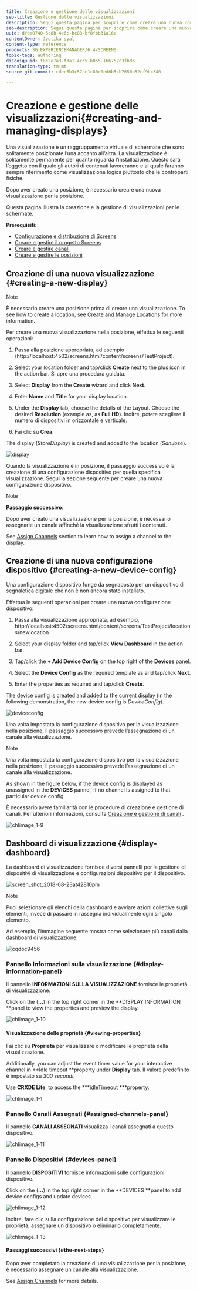 ```yaml
---
title: Creazione e gestione delle visualizzazioni
seo-title: Gestione delle visualizzazioni
description: Segui questa pagina per scoprire come creare una nuova configurazione dispositivo e di visualizzazione. Inoltre, scopri la dashboard di visualizzazione.
seo-description: Segui questa pagina per scoprire come creare una nuova configurazione dispositivo e di visualizzazione. Inoltre, scopri la dashboard di visualizzazione.
uuid: dfde0740-5c8b-4e6c-bc83-bf8fbb31a16a
contentOwner: Jyotika syal
content-type: reference
products: SG_EXPERIENCEMANAGER/6.4/SCREENS
topic-tags: authoring
discoiquuid: f8e2e7a3-f3a1-4c35-b055-166752c3fb86
translation-type: tm+mt
source-git-commit: cdec5b3c57ce1c80c0ed6b5cb7650b52cf9bc340

---
```



# Creazione e gestione delle visualizzazioni{#creating-and-managing-displays}

Una visualizzazione è un raggruppamento virtuale di schermate che sono solitamente posizionate l’una accanto all’altra. La visualizzazione è solitamente permanente per quanto riguarda l’installazione. Questo sarà l’oggetto con il quale gli autori di contenuti lavoreranno e al quale faranno sempre riferimento come visualizzazione logica piuttosto che le controparti fisiche.

Dopo aver creato una posizione, è necessario creare una nuova visualizzazione per la posizione.

Questa pagina illustra la creazione e la gestione di visualizzazioni per le schermate.

**Prerequisiti**:

* [Configurazione e distribuzione di Screens](configuring-screens-introduction.md)
* [Creare e gestire il progetto Screens](creating-a-screens-project.md)
* [Creare e gestire canali](managing-channels.md)
* [Creare e gestire le posizioni](managing-locations.md)

## Creazione di una nuova visualizzazione {#creating-a-new-display}

>[!NOTE]
>
>È necessario creare una posizione prima di creare una visualizzazione. To see how to create a location, see [Create and Manage Locations](managing-locations.md) for more information.

Per creare una nuova visualizzazione nella posizione, effettua le seguenti operazioni:

1. Passa alla posizione appropriata, ad esempio (http://localhost:4502/screens.html/content/screens/TestProject).
1. Select your location folder and tap/click **Create** next to the plus icon in the action bar. Si apre una procedura guidata.
1. Select **Display** from the **Create** wizard and click **Next**.

1. Enter **Name** and **Title** for your display location.

1. Under the **Display** tab, choose the details of the Layout. Choose the desired **Resolution** (example as, as **Full HD**). Inoltre, potete scegliere il numero di dispositivi in orizzontale e verticale.

1. Fai clic su **Crea**.

The display (*StoreDisplay*) is created and added to the location (*SanJose*).

![display](assets/display.gif)

Quando la visualizzazione è in posizione, il passaggio successivo è la creazione di una configurazione dispositivo per quella specifica visualizzazione. Segui la sezione seguente per creare una nuova configurazione dispositivo.

>[!NOTE]
>
>**Passaggio successivo**:
>
>Dopo aver creato una visualizzazione per la posizione, è necessario assegnarle un canale affinché la visualizzazione sfrutti i contenuti.
>
>See [Assign Channels](channel-assignment.md) section to learn how to assign a channel to the display.

## Creazione di una nuova configurazione dispositivo {#creating-a-new-device-config}

Una configurazione dispositivo funge da segnaposto per un dispositivo di segnaletica digitale che non è non ancora stato installato.

Effettua le seguenti operazioni per creare una nuova configurazione dispositivo:

1. Passa alla visualizzazione appropriata, ad esempio, http://localhost:4502/screens.html/content/screens/TestProject/locations/newlocation
1. Select your display folder and tap/click **View Dashboard** in the action bar.
1. Tap/click the **+ Add Device Config** on the top right of the **Devices** panel.

1. Select the **Device Config** as the required template as and tap/click **Next**.

1. Enter the properties as required and tap/click **Create**.

The device config is created and added to the current display (in the following demonstration, the new device config is *DeviceConfig*).

![deviceconfig](assets/deviceconfig.gif)

Una volta impostata la configurazione dispositivo per la visualizzazione nella posizione, il passaggio successivo prevede l’assegnazione di un canale alla visualizzazione.

>[!NOTE]
>
>Una volta impostata la configurazione dispositivo per la visualizzazione nella posizione, il passaggio successivo prevede l’assegnazione di un canale alla visualizzazione.
>
>As shown in the figure below, if the device config is displayed as unassigned in the **DEVICES** pannel, if no channel is assigned to that particular device config.
>
>È necessario avere familiarità con le procedure di creazione e gestione di canali. Per ulteriori informazioni, consulta [Creazione e gestione di canali](managing-channels.md) .

![chlimage_1-9](assets/chlimage_1-9.png)

## Dashboard di visualizzazione {#display-dashboard}

La dashboard di visualizzazione fornisce diversi pannelli per la gestione di dispositivi di visualizzazione e configurazioni dispositivo per il dispositivo.

![screen_shot_2018-08-23at42810pm](assets/screen_shot_2018-08-23at42810pm.png)

>[!NOTE]
>
>Puoi selezionare gli elenchi della dashboard e avviare azioni collettive sugli elementi, invece di passare in rassegna individualmente ogni singolo elemento.
>
>Ad esempio, l’immagine seguente mostra come selezionare più canali dalla dashboard di visualizzazione.

![cqdoc9456](assets/cqdoc9456.gif)

### Pannello Informazioni sulla visualizzazione {#display-information-panel}

Il pannello **INFORMAZIONI SULLA VISUALIZZAZIONE** fornisce le proprietà di visualizzazione.

Click on the (**...**) in the top right corner in the **DISPLAY INFORMATION **panel to view the properties and preview the display.

![chlimage_1-10](assets/chlimage_1-10.png)

#### Visualizzazione delle proprietà {#viewing-properties}

Fai clic su **Proprietà** per visualizzare o modificare le proprietà della visualizzazione.

Additionally, you can adjust the event timer value for your interactive channel in **Idle timeout **property under **Display** tab. Il valore predefinito è impostato su *300 secondi*.

Use **CRXDE Lite**, to access the [***idleTimeout ***](http://localhost:4502/crx/de/index.jsp#/content/screens/we-retail/locations/demo/flagship/single/jcr%3Acontent/channels)property.

![chlimage_1-1](assets/chlimage_1-1.gif)

### Pannello Canali Assegnati {#assigned-channels-panel}

Il pannello **CANALI ASSEGNATI** visualizza i canali assegnati a questo dispositivo.

![chlimage_1-11](assets/chlimage_1-11.png)

### Pannello Dispositivi {#devices-panel}

Il pannello **DISPOSITIVI** fornisce informazioni sulle configurazioni dispositivo.

Click on the (**...**) in the top right corner in the **DEVICES **panel to add device configs and update devices.

![chlimage_1-12](assets/chlimage_1-12.png)

Inoltre, fare clic sulla configurazione del dispositivo per visualizzare le proprietà, assegnare un dispositivo o eliminarlo completamente.

![chlimage_1-13](assets/chlimage_1-13.png)

#### Passaggi successivi {#the-next-steps}

Dopo aver completato la creazione di una visualizzazione per la posizione, è necessario assegnare un canale alla visualizzazione.

See [Assign Channels](channel-assignment.md) for more details.
